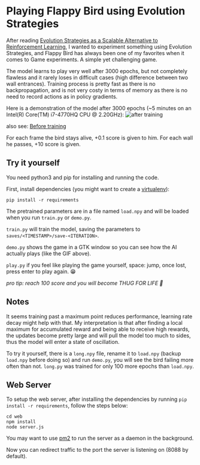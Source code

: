 Playing Flappy Bird using Evolution Strategies
==============================================

After reading [Evolution Strategies as a Scalable Alternative to Reinforcement Learning](https://blog.openai.com/evolution-strategies/), I wanted to experiment something using Evolution Strategies, and Flappy Bird has always been one of my favorites when it comes to Game experiments. A simple yet challenging game.

The model learns to play very well after 3000 epochs, but not completely flawless and it rarely loses in difficult cases (high difference between two wall entrances).
Training process is pretty fast as there is no backpropagation, and is not very costy in terms of memory as there is no need to record actions as in policy gradients.

Here is a demonstration of the model after 3000 epochs (~5 minutes on an Intel(R) Core(TM) i7-4770HQ CPU @ 2.20GHz): 
![after training](/demo/flappy-success.gif)

also see: [Before training](/demo/flappy-lose.gif)

For each frame the bird stays alive, +0.1 score is given to him. For each wall he passes, +10 score is given.

Try it yourself
---------------
You need python3 and pip for installing and running the code.

First, install dependencies (you might want to create a [virtualenv](https://virtualenv.pypa.io)):

```
pip install -r requirements
```

The pretrained parameters are in a file named `load.npy` and will be loaded when you run `train.py` or `demo.py`.

`train.py` will train the model, saving the parameters to `saves/<TIMESTAMP>/save-<ITERATION>`.

`demo.py` shows the game in a GTK window so you can see how the AI actually plays (like the GIF above).

`play.py` if you feel like playing the game yourself, space: jump, once lost, press enter to play again. :grin:

_pro tip: reach 100 score and you will become THUG FOR LIFE :smoking:_

Notes
-----

It seems training past a maximum point reduces performance, learning rate decay might help with that.
My interpretation is that after finding a local maximum for accumulated reward and being able to receive high rewards,
the updates become pretty large and will pull the model too much to sides, thus the model will enter a state of oscillation.

To try it yourself, there is a `long.npy` file, rename it to `load.npy` (backup `load.npy` before doing so) and run `demo.py`,
you will see the bird failing more often than not. `long.py` was trained for only 100 more epochs than `load.npy`.

Web Server
----------

To setup the web server, after installing the dependencies by running `pip install -r requirements`, follow the steps below:

```
cd web
npm install
node server.js
```

You may want to use [pm2](https://github.com/Unitech/pm2) to run the server as a daemon in the background.

Now you can redirect traffic to the port the server is listening on (8088 by default).

